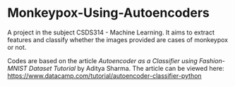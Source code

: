 # Monkeypox-Using-Autoencoders
A project in the subject CSDS314 - Machine Learning. It aims to extract features and classify whether the images provided are cases of monkeypox or not.

Codes are based on the article *Autoencoder as a Classifier using Fashion-MNIST Dataset Tutorial* by Aditya Sharma. The article can be viewed here: https://www.datacamp.com/tutorial/autoencoder-classifier-python
